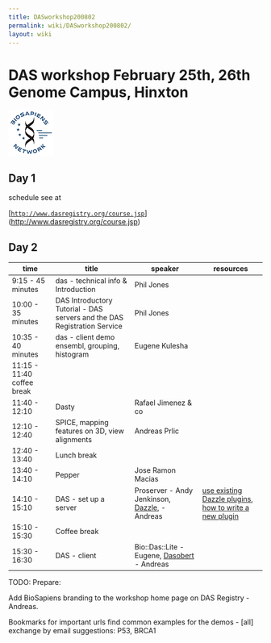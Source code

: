 ```yaml
---
title: DASworkshop200802
permalink: wiki/DASworkshop200802/
layout: wiki
---
```


DAS workshop February 25th, 26th Genome Campus, Hinxton
=======================================================

![BioSapiens Network](Biosapiens_final.gif "BioSapiens Network")

Day 1
-----

schedule see at

[[`http://www.dasregistry.org/course.jsp`](http://www.dasregistry.org/course.jsp)](http://www.dasregistry.org/course.jsp)

Day 2
-----

| time                       | title                                                                    | speaker                                                                             | resources                                                                                                                                              |
|----------------------------|--------------------------------------------------------------------------|-------------------------------------------------------------------------------------|--------------------------------------------------------------------------------------------------------------------------------------------------------|
| 9:15 - 45 minutes          | das - technical info & Introduction                                      | Phil Jones                                                                          |                                                                                                                                                        |
| 10:00 - 35 minutes         | DAS Introductory Tutorial - DAS servers and the DAS Registration Service | Phil Jones                                                                          |
| 10:35 - 40 minutes         | das - client demo ensembl, grouping, histogram                           | Eugene Kulesha                                                                      |                                                                                                                                                        |
| 11:15 - 11:40 coffee break |                                                                          |                                                                                     |
| 11:40 - 12:10              | Dasty                                                                    | Rafael Jimenez & co                                                                 |                                                                                                                                                        |
| 12:10 - 12:40              | SPICE, mapping features on 3D, view alignments                           | Andreas Prlic                                                                       |                                                                                                                                                        |
| 12:40 - 13:40              | Lunch break                                                              |                                                                                     |
| 13:40 - 14:10              | Pepper                                                                   | Jose Ramon Macias                                                                   |                                                                                                                                                        |
| 14:10 - 15:10              | DAS - set up a server                                                    | Proserver - Andy Jenkinson, [Dazzle](http://www.biojava.org/wiki/Dazzle), - Andreas | [use existing Dazzle plugins](http://www.biojava.org/wiki/Dazzle:plugins), [how to write a new plugin](http://www.biojava.org/wiki/Dazzle:writeplugin) |
| 15:10 - 15:30              | Coffee break                                                             |                                                                                     |
| 15:30 - 16:30              | DAS - client                                                             | Bio::Das::Lite - Eugene, [Dasobert](http://www.spice-3d.org/dasobert/) - Andreas    |                                                                                                                                                        |

TODO: Prepare:

Add BioSapiens branding to the workshop home page on DAS Registry -
Andreas.

Bookmarks for important urls find common examples for the demos -
\[all\] exchange by email suggestions: P53, BRCA1
